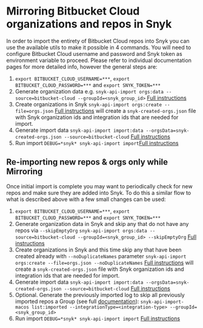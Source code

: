 # Mirroring Bitbucket Cloud organizations and repos in Snyk
In order to import the entirety of Bitbucket Cloud repos into Snyk you can use the available utils to make it possible in 4 commands.
You will need to configure Bitbucket Cloud username and password and Snyk token as environment variable to proceed.
Please refer to individual documentation pages for more detailed info, however the general steps are:

1. `export BITBUCKET_CLOUD_USERNAME=***`, `export BITBUCKET_CLOUD_PASSWORD=***` and `export SNYK_TOKEN=***`
2. Generate organization data e.g. `snyk-api-import orgs:data --source=bitbucket-cloud --groupId=<snyk_group_id>` [Full instructions](./orgs.md)
3. Create organizations in Snyk `snyk-api-import orgs:create --file=orgs.json` [Full instructions](./orgs.md) will create a `snyk-created-orgs.json` file with Snyk organization ids and integration ids that are needed for import.
4. Generate import data `snyk-api-import import:data --orgsData=snyk-created-orgs.json --source=bitbucket-cloud` [Full instructions](./import-data.md)
5. Run import `DEBUG=*snyk* snyk-api-import import`[Full instructions](./import.md)

## Re-importing new repos & orgs only while Mirroring
Once initial import is complete you may want to periodically check for new repos and make sure they are added into Snyk. To do this a similar flow to what is described above with a few small changes can be used:
1. `export BITBUCKET_CLOUD_USERNAME=***`, `export BITBUCKET_CLOUD_PASSWORD=***` and `export SNYK_TOKEN=***`
2. Generate organization data in Snyk and skip any that do not have any repos via `--skipEmptyOrg` `snyk-api-import orgs:data --source=bitbucket-cloud --groupId=<snyk_group_id> --skipEmptyOrg` [Full instructions](./orgs.md)
3. Create organizations in Snyk and this time skip any that have been created already with `--noDuplicateNames` parameter `snyk-api-import orgs:create --file=orgs.json --noDuplicateNames` [Full instructions](./orgs.md) will create a `snyk-created-orgs.json` file with Snyk organization ids and integration ids that are needed for import.
4. Generate import data `snyk-api-import import:data --orgsData=snyk-created-orgs.json --source=bitbucket-cloud` [Full instructions](./import-data.md)
5. Optional. Generate the previously imported log to skip all previously imported repos a Group (see full [documentation](./import.md#to-skip-all-previously-imported-targets)):
`snyk-api-import-macos list:imported --integrationType=<integration-type> --groupId=<snyk_group_id>`
6. Run import `DEBUG=*snyk* snyk-api-import import` [Full instructions](./import.md)